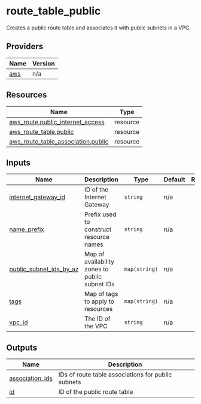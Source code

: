 # route_table_public

Creates a public route table and associates it with public subnets in a VPC.

<!-- BEGIN_TF_DOCS -->


## Providers

| Name | Version |
|------|---------|
| <a name="provider_aws"></a> [aws](#provider\_aws) | n/a |

## Resources

| Name | Type |
|------|------|
| [aws_route.public_internet_access](https://registry.terraform.io/providers/hashicorp/aws/latest/docs/resources/route) | resource |
| [aws_route_table.public](https://registry.terraform.io/providers/hashicorp/aws/latest/docs/resources/route_table) | resource |
| [aws_route_table_association.public](https://registry.terraform.io/providers/hashicorp/aws/latest/docs/resources/route_table_association) | resource |

## Inputs

| Name | Description | Type | Default | Required |
|------|-------------|------|---------|:--------:|
| <a name="input_internet_gateway_id"></a> [internet\_gateway\_id](#input\_internet\_gateway\_id) | ID of the Internet Gateway | `string` | n/a | yes |
| <a name="input_name_prefix"></a> [name\_prefix](#input\_name\_prefix) | Prefix used to construct resource names | `string` | n/a | yes |
| <a name="input_public_subnet_ids_by_az"></a> [public\_subnet\_ids\_by\_az](#input\_public\_subnet\_ids\_by\_az) | Map of availability zones to public subnet IDs | `map(string)` | n/a | yes |
| <a name="input_tags"></a> [tags](#input\_tags) | Map of tags to apply to resources | `map(string)` | n/a | yes |
| <a name="input_vpc_id"></a> [vpc\_id](#input\_vpc\_id) | The ID of the VPC | `string` | n/a | yes |

## Outputs

| Name | Description |
|------|-------------|
| <a name="output_association_ids"></a> [association\_ids](#output\_association\_ids) | IDs of route table associations for public subnets |
| <a name="output_id"></a> [id](#output\_id) | ID of the public route table |
<!-- END_TF_DOCS -->
